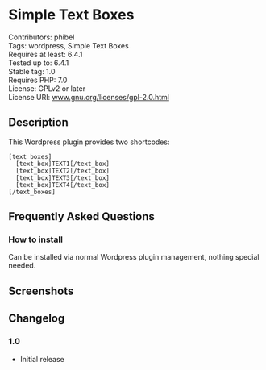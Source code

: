 # Simple Text Boxes
Contributors: phibel \
Tags: wordpress, Simple Text Boxes \
Requires at least: 6.4.1 \
Tested up to: 6.4.1 \
Stable tag: 1.0 \
Requires PHP: 7.0 \
License: GPLv2 or later \
License URI: www.gnu.org/licenses/gpl-2.0.html



## Description

This Wordpress plugin provides two shortcodes:

```
[text_boxes]
  [text_box]TEXT1[/text_box]
  [text_box]TEXT2[/text_box]
  [text_box]TEXT3[/text_box]
  [text_box]TEXT4[/text_box]
[/text_boxes]
```

## Frequently Asked Questions

### How to install

Can be installed via normal Wordpress plugin management, nothing special needed.

## Screenshots



## Changelog ##

### 1.0
* Initial release
